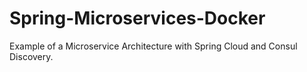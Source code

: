 # Spring-Microservices-Docker
Example of a Microservice Architecture with Spring Cloud and Consul Discovery.
